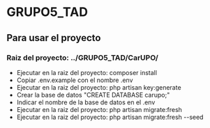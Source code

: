 # GRUPO5_TAD


## Para usar el proyecto

### Raiz del proyecto: ../GRUPO5_TAD/CarUPO/
 
* Ejecutar en la raiz del proyecto: composer install
* Copiar .env.example con el nombre .env
* Ejecutar en la raiz del proyecto: php artisan key:generate
* Crear la base de datos "CREATE DATABASE carupo;"
* Indicar el nombre de la base de datos en el .env
* Ejecutar en la raiz del proyecto: php artisan migrate:fresh
* Ejecutar en la raiz del proyecto: php artisan migrate:fresh --seed
